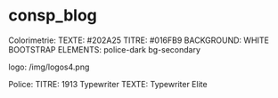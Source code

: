 # consp_blog

Colorimetrie:
	TEXTE: #202A25
	TITRE: #016FB9
	BACKGROUND: WHITE
	BOOTSTRAP ELEMENTS: police-dark bg-secondary

logo:
	/img/logos4.png

Police:
	TITRE: 1913 Typewriter
	TEXTE: Typewriter Elite	
